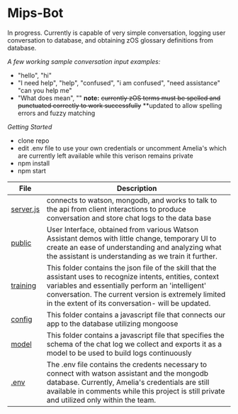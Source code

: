 # Mips-Bot

In progress. 
Currently is capable of very simple conversation, logging user conversation to database, and obtaining zOS glossary definitions from database.


*A few working sample conversation input examples:*
- "hello", "hi"
- "I need help", "help", "confused", "i am confused", "need assistance" "can you help me"
- "What does <zOS term> mean", "<zOS term>"  **note:** ~~currently zOS terms must be spelled and punctuated correctly to work successfully~~ **updated to allow spelling errors and fuzzy matching


*Getting Started*
- clone repo
- edit .env file to use your own credentials or uncomment Amelia's which are currently left available while this verison remains private
- npm install
- npm start


| File | Description |
|---|---|
| [server.js](https://github.com/openmainframeproject-internship/CS-21-316-MIPS-Bot-AMA-Ask-Me-Anything/tree/master/src/mips-bot/server.js) | connects to watson, mongodb, and works to talk to the api from client interactions to produce conversation and store chat logs to the data base |
| [public](https://github.com/openmainframeproject-internship/CS-21-316-MIPS-Bot-AMA-Ask-Me-Anything/tree/master/src/mips-bot/public) | User Interface, obtained from various Watson Assistant demos with little change, temporary UI to create an ease of understanding and analyzing what the assistant is understanding as we train it further. |
| [training](https://github.com/openmainframeproject-internship/CS-21-316-MIPS-Bot-AMA-Ask-Me-Anything/tree/master/src/mips-bot/training) | This folder contains the json file of the skill that the assistant uses to recognize intents, entities, context variables and essentially perform an 'intelligent' conversation. The current version is extremely limited in the extent of its conversation- will be updated.  |
| [config](https://github.com/openmainframeproject-internship/CS-21-316-MIPS-Bot-AMA-Ask-Me-Anything/tree/master/src/mips-bot/config) | This folder contains a javascript file that connects our app to the database utilizing mongoose|
| [model](https://github.com/openmainframeproject-internship/CS-21-316-MIPS-Bot-AMA-Ask-Me-Anything/tree/master/src/mips-bot/model) | This folder contains a javascript file that specifies the schema of the chat log we collect and exports it as a model to be used to build logs continuously |
| [.env](https://github.com/openmainframeproject-internship/CS-21-316-MIPS-Bot-AMA-Ask-Me-Anything/tree/master/src/mips-bot/.env) | The .env file contains the credents necessary to connect with watson assistant and the mongodb database. Currently, Amelia's credentials are still available in comments while this project is still private and utilized only within the team. |

